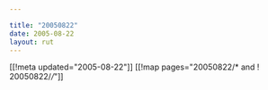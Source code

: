 ```yaml
---

title: "20050822"
date: 2005-08-22
layout: rut
---
```


[[!meta updated="2005-08-22"]]
[[!map pages="20050822/* and ! 20050822/*/*"]]
